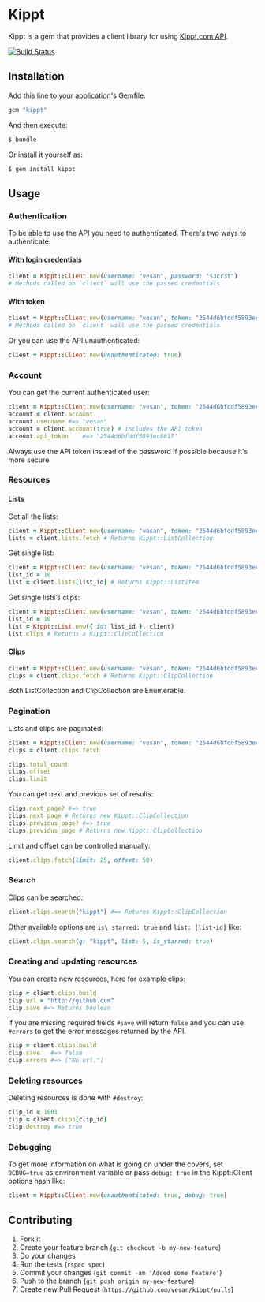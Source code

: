 # Kippt

Kippt is a gem that provides a client library for using [Kippt.com API](https://kippt.com/developers/).

[![Build Status](https://secure.travis-ci.org/vesan/kippt.png)](http://travis-ci.org/vesan/kippt)


## Installation

Add this line to your application's Gemfile:

```ruby
gem "kippt"
```

And then execute:

```sh
$ bundle
```

Or install it yourself as:

```sh
$ gem install kippt
```


## Usage


### Authentication

To be able to use the API you need to authenticated. There's two ways to authenticate:


#### With login credentials

```ruby
client = Kippt::Client.new(username: "vesan", password: "s3cr3t")
# Methods called on `client` will use the passed credentials
```


#### With token

```ruby
client = Kippt::Client.new(username: "vesan", token: "2544d6bfddf5893ec8617")
# Methods called on `client` will use the passed credentials
```

Or you can use the API unauthenticated:

```ruby
client = Kippt::Client.new(unauthenticated: true)
```


### Account

You can get the current authenticated user:

```ruby
client = Kippt::Client.new(username: "vesan", token: "2544d6bfddf5893ec8617")
account = client.account
account.username #=> "vesan"
account = client.account(true) # includes the API token
account.api_token    #=> "2544d6bfddf5893ec8617"
```

Always use the API token instead of the password if possible because it's more secure.


### Resources


#### Lists

Get all the lists:

```ruby
client = Kippt::Client.new(username: "vesan", token: "2544d6bfddf5893ec8617")
lists = client.lists.fetch # Returns Kippt::ListCollection
```

Get single list:

```ruby
client = Kippt::Client.new(username: "vesan", token: "2544d6bfddf5893ec8617")
list_id = 10
list = client.lists[list_id] # Returns Kippt::ListItem
```

Get single lists&rsquo;s clips:

```ruby
client = Kippt::Client.new(username: "vesan", token: "2544d6bfddf5893ec8617")
list_id = 10
list = Kippt::List.new({ id: list_id }, client)
list.clips # Returns a Kippt::ClipCollection
```


#### Clips

```ruby
client = Kippt::Client.new(username: "vesan", token: "2544d6bfddf5893ec8617")
clips = client.clips.fetch # Returns Kippt::ClipCollection
```

Both ListCollection and ClipCollection are Enumerable.


### Pagination

Lists and clips are paginated:

```ruby
client = Kippt::Client.new(username: "vesan", token: "2544d6bfddf5893ec8617")
clips = client.clips.fetch

clips.total_count
clips.offset
clips.limit
```

You can get next and previous set of results:

```ruby
clips.next_page? #=> true
clips.next_page # Returns new Kippt::ClipCollection
clips.previous_page? #=> true
clips.previous_page # Returns new Kippt::ClipCollection
```

Limit and offset can be controlled manually:

```ruby
client.clips.fetch(limit: 25, offset: 50)
```


### Search

Clips can be searched:

```ruby
client.clips.search("kippt") #=> Returns Kippt::ClipCollection
```

Other available options are `is\_starred: true` and `list: [list-id]` like:

```ruby
client.clips.search(q: "kippt", list: 5, is_starred: true)
```


### Creating and updating resources

You can create new resources, here for example clips:

```ruby
clip = client.clips.build
clip.url = "http://github.com"
clip.save #=> Returns boolean
```

If you are missing required fields `#save` will return `false` and you can use
`#errors` to get the error messages returned by the API.

```ruby
clip = client.clips.build
clip.save   #=> false
clip.errors #=> ["No url."]
```

### Deleting resources

Deleting resources is done with `#destroy`:

```ruby
clip_id = 1001
clip = client.clips[clip_id]
clip.destroy #=> true
```

### Debugging

To get more information on what is going on under the covers, set `DEBUG=true`
as environment variable or pass `debug: true` in the Kippt::Client options hash
like:

```ruby
client = Kippt::Client.new(unauthenticated: true, debug: true)
```


## Contributing

1. Fork it
2. Create your feature branch (`git checkout -b my-new-feature`)
3. Do your changes
4. Run the tests (`rspec spec`)
5. Commit your changes (`git commit -am 'Added some feature'`)
6. Push to the branch (`git push origin my-new-feature`)
7. Create new Pull Request (`https://github.com/vesan/kippt/pulls`)
